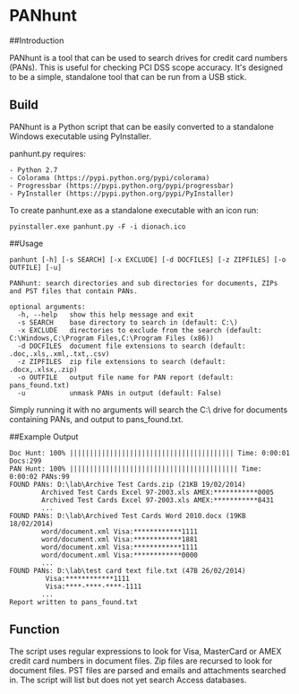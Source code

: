PANhunt
========

##Introduction

PANhunt is a tool that can be used to search drives for credit card numbers (PANs). This is useful for checking PCI DSS scope accuracy. It's designed to be a simple, standalone tool that can be run from a USB stick.

## Build

PANhunt is a Python script that can be easily converted to a standalone Windows executable using PyInstaller.

panhunt.py requires:

	- Python 2.7
	- Colorama (https://pypi.python.org/pypi/colorama)
	- Progressbar (https://pypi.python.org/pypi/progressbar)
	- PyInstaller (https://pypi.python.org/pypi/PyInstaller)

To create panhunt.exe as a standalone executable with an icon run:

```
pyinstaller.exe panhunt.py -F -i dionach.ico
```	

##Usage

```
panhunt [-h] [-s SEARCH] [-x EXCLUDE] [-d DOCFILES] [-z ZIPFILES] [-o OUTFILE] [-u]

PANhunt: search directories and sub directories for documents, ZIPs and PST files that contain PANs.

optional arguments:
  -h, --help   show this help message and exit
  -s SEARCH    base directory to search in (default: C:\)
  -x EXCLUDE   directories to exclude from the search (default: C:\Windows,C:\Program Files,C:\Program Files (x86))
  -d DOCFILES  document file extensions to search (default: .doc,.xls,.xml,.txt,.csv)
  -z ZIPFILES  zip file extensions to search (default: .docx,.xlsx,.zip)
  -o OUTFILE   output file name for PAN report (default: pans_found.txt)
  -u           unmask PANs in output (default: False)
```

Simply running it with no arguments will search the C:\ drive for documents containing PANs, and output to pans_found.txt.

##Example Output

```
Doc Hunt: 100% ||||||||||||||||||||||||||||||||||||||||| Time: 0:00:01 Docs:299
PAN Hunt: 100% |||||||||||||||||||||||||||||||||||||||||| Time: 0:00:02 PANs:99
FOUND PANs: D:\lab\Archive Test Cards.zip (21KB 19/02/2014)
        Archived Test Cards Excel 97-2003.xls AMEX:***********0005
        Archived Test Cards Excel 97-2003.xls AMEX:***********8431
		...
FOUND PANs: D:\lab\Archived Test Cards Word 2010.docx (19KB 18/02/2014)
        word/document.xml Visa:************1111
        word/document.xml Visa:************1881
        word/document.xml Visa:************1111
        word/document.xml Visa:************0000
		...
FOUND PANs: D:\lab\test card text file.txt (47B 26/02/2014)
         Visa:************1111
         Visa:****-****-****-1111
		...
Report written to pans_found.txt
```

## Function

The script uses regular expressions to look for Visa, MasterCard or AMEX credit card numbers in document files. Zip files are recursed to look for document files. PST files are parsed and emails and attachments searched in. The script will list but does not yet search Access databases.
